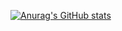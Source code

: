 [![Anurag's GitHub stats](https://github-readme-stats.vercel.app/api?username=L3XxXa)](https://github.com/anuraghazra/github-readme-stats)